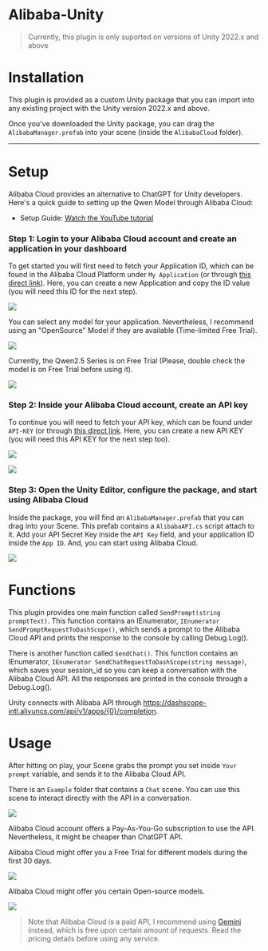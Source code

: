 # Alibaba-Unity
> Currently, this plugin is only suported on versions of Unity 2022.x and above

# Installation

This plugin is provided as a custom Unity package that you can import into any existing project with the Unity version 2022.x and above.

Once you've downloaded the Unity package, you can drag the `AlibabaManager.prefab` into your scene (inside the `AlibabaCloud` folder). 

---

# Setup

Alibaba Cloud provides an alternative to ChatGPT for Unity developers. Here's a quick guide to setting up the Qwen Model through Alibaba Cloud:

- Setup Guide: [Watch the YouTube tutorial](https://youtu.be/zDNpAP_KSp0)


### Step 1: Login to your Alibaba Cloud account and create an application in your dashboard
To get started you will first need to fetch your Application ID, which can be found in the Alibaba Cloud Platform under `My Application` (or through [this direct link](https://bailian.console.alibabacloud.com/#/app-center)). Here, you can create a new Application and copy the ID value (you will need this ID for the next step).

![](/AlibabaImages/AlibabaModelStudio.JPG)

You can select any model for your application. Nevertheless, I recommend using an "OpenSource" Model if they are available (Time-limited Free Trial).

![](/AlibabaImages/SelectModel.JPG)

Currently, the Qwen2.5 Series is on Free Trial (Please, double check the model is on Free Trial before using it). 

![](/AlibabaImages/QwenModel.JPG)

### Step 2: Inside your Alibaba Cloud account, create an API key
To continue you will need to fetch your API key, which can be found under `API-KEY` (or through [this direct link](https://bailian.console.alibabacloud.com/?tab=app#/api-key). Here, you can create a new API KEY (you will need this API KEY for the next step too).

![](/AlibabaImages/APIKEY.JPG)

![](/AlibabaImages/AlibabaModelStudioAPIKEY.JPG)

### Step 3: Open the Unity Editor, configure the package, and start using Alibaba Cloud
Inside the package, you will find an `AlibabaManager.prefab` that you can drag into your Scene. This prefab contains a `AlibabaAPI.cs` script attach to it. Add your API Secret Key inside the `API Key` field, and your application ID inside the `App ID`. And, you can start using Alibaba Cloud.

![](/AlibabaImages/AlibabaUI.JPG)


# Functions

This plugin provides one main function called `SendPrompt(string promptText)`. This function contains an IEnumerator, `IEnumerator SendPromptRequestToDashScope()`, which sends a prompt to the Alibaba Cloud API and prints the response to the console by calling Debug.Log().

There is another function called `SendChat()`. This function contains an IEnumerator, `IEnumerator SendChatRequestToDashScope(string message)`, which saves your session_id so you can keep a conversation with the Alibaba Cloud API. All the responses are printed in the console through a Debug.Log().

Unity connects with Alibaba API through https://dashscope-intl.aliyuncs.com/api/v1/apps/{0}/completion. 

# Usage
After hitting on play, your Scene grabs the prompt you set inside `Your prompt` variable, and sends it to the Alibaba Cloud API. 

There is an `Example` folder that contains a `Chat` scene. You can use this scene to interact directly with the API in a conversation. 

![](/AlibabaImages/ChatScene.JPG)

Alibaba Cloud account offers a Pay-As-You-Go subscription to use the API. Nevertheless, it might be cheaper than ChatGPT API. 

Alibaba Cloud might offer you a Free Trial for different models during the first 30 days. 

![](/AlibabaImages/FreeTrial.JPG)

Alibaba Cloud might offer you certain Open-source models. 

![](/AlibabaImages/FreeModels.JPG)

> Note that Alibaba Cloud is a paid API, I recommend using [Gemini](https://github.com/UnityGameStudio/Gemini-Unity-Package) instead, which is free upon certain amount of requests.
> Read the pricing details before using any service. 
